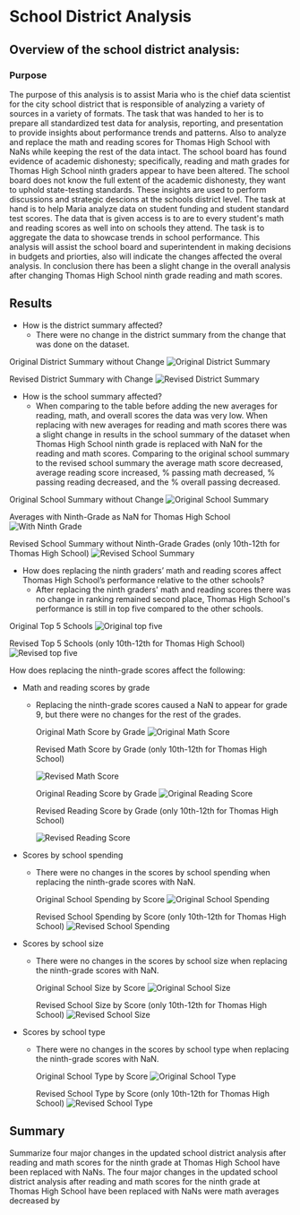 # School District Analysis
## Overview of the school district analysis: 
### Purpose
The purpose of this analysis is to assist Maria who is the chief data scientist for the city school district that is responsible of analyzing a variety of sources in a variety of formats. The task that was handed to her is to prepare all standardized test data for analysis, reporting, and presentation to provide insights about performance trends and patterns. Also to analyze and replace the math and reading scores for Thomas High School with NaNs while keeping the rest of the data intact. The school board has found evidence of academic dishonesty; specifically, reading and math grades for Thomas High School ninth graders appear to have been altered. The school board does not know the full extent of the academic dishonesty, they want to uphold state-testing standards. These insights are used to perform discussions and strategic descions at the schools district level. The task at hand is to help Maria analyze data on student funding and student standard test scores. The data that is given access is to are to every student's math and reading scores as well into on schools they attend. The task is to aggregate the data to showcase trends in school performance. This analysis will assist the school board and superintendent in making decisions in budgets and priorties, also will indicate the changes affected the overal analysis. In conclusion there has been a slight change in the overall analysis after changing Thomas High School ninth grade reading and math scores. 


## Results

- How is the district summary affected?
  - There were no change in the district summary from the change that was done on the dataset.
  
Original District Summary without Change
![Original District Summary](Images/district_summary_df_original.png)

Revised District Summary with Change
![Revised District Summary](Images/district_summary_df_replaced.png)


- How is the school summary affected?
  - When comparing to the table before adding the new averages for reading, math, and overall scores the data was very low. When replacing with new averages for reading and math      scores there was a slight change in results in the school summary of the dataset when Thomas High School ninth grade is replaced with NaN for the reading and math       scores. Comparing to the original school summary to the revised school summary the average math score decreased, average reading score increased, % passing       math decreased, % passing reading decreased, and the % overall passing decreased.
  
Original School Summary without Change
![Original School Summary](Images/school_summary_df_original.png)

Averages with Ninth-Grade as NaN for Thomas High School
![With Ninth Grade](Images/before_replacing_with_new_avg.png)
 
Revised School Summary without Ninth-Grade Grades (only 10th-12th for Thomas High School)
![Revised School Summary](Images/school_summary_df_replaced.png)
 
 
- How does replacing the ninth graders’ math and reading scores affect Thomas High School’s performance relative to the other schools?
  - After replacing the ninth graders' math and reading scores there was no change in ranking remained second place, Thomas High School's performance is still in top five compared to     the other schools.
  
Original Top 5 Schools
![Original top five](Images/top5_original.png)

Revised Top 5 Schools (only 10th-12th for Thomas High School)
![Revised top five](Images/top5_revised.png)

  
How does replacing the ninth-grade scores affect the following:
 - Math and reading scores by grade
   - Replacing the ninth-grade scores caused a NaN to appear for grade 9, but there were no changes for the rest of the grades.
      
     Original Math Score by Grade
     ![Original Math Score](Images/math_scores_bygrade_original.png)
      
     Revised Math Score by Grade (only 10th-12th for Thomas High School)
     
     ![Revised Math Score](Images/math_scores_bygrade_revised.png)
     
     Original Reading Score by Grade
     ![Original Reading Score](Images/reading_score_bygrade_original.png)
     
     Revised Reading Score by Grade (only 10th-12th for Thomas High School)
     
     ![Revised Reading Score](Images/reading_score_bygrade_revised.png)
      
     
 - Scores by school spending
   - There were no changes in the scores by school spending when replacing the ninth-grade scores with NaN.
   
     Original School Spending by Score
     ![Original School Spending](Images/school_spending_original.png)
     
     Revised School Spending by Score (only 10th-12th for Thomas High School)
     ![Revised School Spending](Images/school_spending_revised.png)
     
     
 - Scores by school size
   - There were no changes in the scores by school size when replacing the ninth-grade scores with NaN.
   
      Original School Size by Score
      ![Original School Size](Images/school_size_original.png)
     
      Revised School Size by Score (only 10th-12th for Thomas High School)
      ![Revised School Size](Images/school_size_revised.png)
      
      
      
 - Scores by school type
   - There were no changes in the scores by school type when replacing the ninth-grade scores with NaN.
   
     Original School Type by Score
     ![Original School Type](Images/school_type_original.png)
     
     Revised School Type by Score (only 10th-12th for Thomas High School)
     ![Revised School Type](Images/school_type_revised.png)
     
     


## Summary
Summarize four major changes in the updated school district analysis after reading and math scores for the ninth grade at Thomas High School have been replaced with NaNs.
The four major changes in the updated school district analysis after reading and math scores for the ninth grade at Thomas High School have been replaced with NaNs were math averages decreased by 
